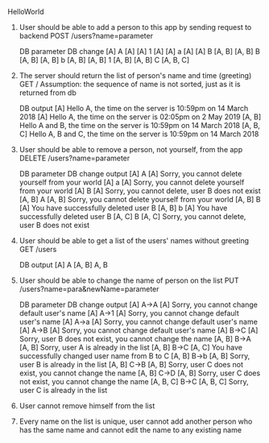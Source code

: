 HelloWorld

1. User should be able to add a person to this app by sending request to backend
   POST /users?name=parameter
   
   DB             parameter     DB change
   [A]              A           [A]
   [A]              1           [A]
   [A]              a           [A]
   [A]              B           [A, B]
   [A, B]           B           [A, B]
   [A, B]           b           [A, B]
   [A, B]           1           [A, B]
   [A, B]           C           [A, B, C]

2. The server should return the list of person's name and time (greeting)
   GET /
   Assumption: the sequence of name is not sorted, just as it is returned from db

   DB           output
   [A]          Hello A, the time on the server is 10:59pm on 14 March 2018
   [A]          Hello A, the time on the server is 02:05pm on 2 May 2019
   [A, B]       Hello A and B, the time on the server is 10:59pm on 14 March 2018
   [A, B, C]    Hello A, B and C, the time on the server is 10:59pm on 14 March 2018

3. User should be able to remove a person, not yourself, from the app
   DELETE /users?name=parameter
   
   DB             parameter     DB change     output
   [A]              A           [A]         Sorry, you cannot delete yourself from your world
   [A]              a           [A]         Sorry, you cannot delete yourself from your world
   [A]              B           [A]         Sorry, you cannot delete, user B does not exist
   [A, B]           A           [A, B]      Sorry, you cannot delete yourself from your world
   [A, B]           B           [A]         You have successfully deleted user B
   [A, B]           b           [A]         You have successfully deleted user B
   [A, C]           B           [A, C]      Sorry, you cannot delete, user B does not exist
   
4. User should be able to get a list of the users' names without greeting
   GET /users
   
   DB               output
   [A]              A
   [A, B]           A, B
   
5. User should be able to change the name of person on the list
   PUT /users?name=para&newName=parameter

   DB               parameter        DB change     output
   [A]              A->A             [A]           Sorry, you cannot change default user's name
   [A]              A->1             [A]           Sorry, you cannot change default user's name
   [A]              A->a             [A]           Sorry, you cannot change default user's name
   [A]              A->B             [A]           Sorry, you cannot change default user's name
   [A]              B->C             [A]           Sorry, user B does not exist, you cannot change the name
   [A, B]           B->A             [A, B]        Sorry, user A is already in the list
   [A, B]           B->C             [A, C]        You have successfully changed user name from B to C
   [A, B]           B->b             [A, B]        Sorry, user B is already in the list
   [A, B]           C->B             [A, B]        Sorry, user C does not exist, you cannot change the name
   [A, B]           C->D             [A, B]        Sorry, user C does not exist, you cannot change the name
   [A, B, C]        B->C             [A, B, C]     Sorry, user C is already in the list

6. User cannot remove himself from the list

7. Every name on the list is unique, user cannot add another person who has the same name and cannot edit the name to any existing name
